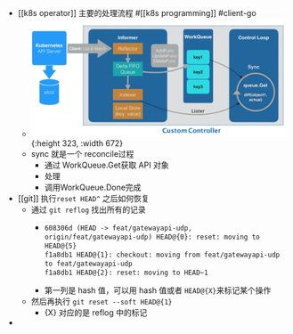 - [[k8s operator]] 主要的处理流程 #[[k8s programming]] #client-go
	- ![](https://raw.githubusercontent.com/stillfox-lee/image/main/picgo/20221011120212.png){:height 323, :width 672}
	- sync 就是一个 reconcile过程
		- 通过 WorkQueue.Get获取 API 对象
		- 处理
		- 调用WorkQueue.Done完成
- [[git]] 执行`reset HEAD^` 之后如何恢复
	- 通过 `git reflog` 找出所有的记录
		- ```
		  608306d (HEAD -> feat/gatewayapi-udp, origin/feat/gatewayapi-udp) HEAD@{0}: reset: moving to HEAD@{5}
		  f1a8db1 HEAD@{1}: checkout: moving from feat/gatewayapi-udp to feat/gatewayapi-udp
		  f1a8db1 HEAD@{2}: reset: moving to HEAD~1
		  ```
		- 第一列是 hash 值，可以用 hash 值或者 `HEAD@{X}`来标记某个操作
	- 然后再执行 `git reset --soft HEAD@{1}`
		- {X} 对应的是 reflog 中的标记
-